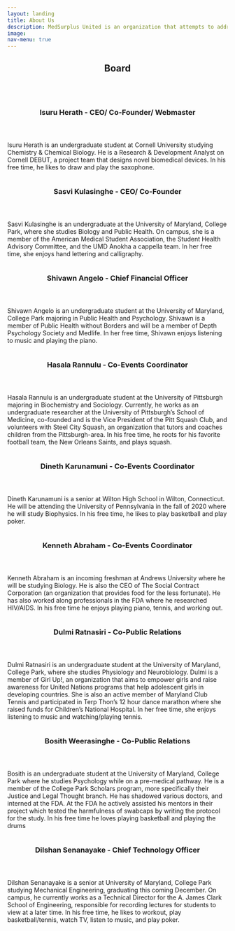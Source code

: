 ```yaml
---
layout: landing
title: About Us
description: MedSurplus United is an organization that attempts to address the global healthcare disparity and by redistributing surplus medical supplies from across the United States. It is made up of motivated and compassionate college students from across the country. Members are dedicated to addressing the issue of surplus medical equipment
image: 
nav-menu: true
---
```

<!-- One -->
<section id="one">
	<div class="inner">
		<header class="major">
			<h2>Board</h2>
		</header>
		<p></p>
	</div>
</section>

<!-- Two -->
<section id="two" class="spotlights">
	<section>
		<a class="image">
			<img src="/msu_site1/assets/images/pic08.jpg" alt="" data-position="center center" />
		</a>
		<div class="content">
			<div class="inner">
				<header class="major">
					<h3>Isuru Herath - CEO/ Co-Founder/ Webmaster</h3>
				</header>
				<p>Isuru Herath is an undergraduate student at Cornell University studying Chemistry & Chemical Biology. He is a Research & Development Analyst on Cornell DEBUT, a project team that designs novel biomedical devices. In his free time, he likes to draw and play the saxophone.</p>
			</div>
		</div>
	</section>
	<section>
		<a class="image">
			<img src="/msu_site1/assets/images/pic09.jpg" alt="" data-position="25% 25%" />
		</a>
		<div class="content">
			<div class="inner">
				<header class="major">
					<h3>Sasvi Kulasinghe - CEO/ Co-Founder</h3>
				</header>
				<p>Sasvi Kulasinghe is an undergraduate at the University of Maryland, College Park, where she studies Biology and Public Health. On campus, she is a member of the American Medical Student Association, the Student Health Advisory Committee, and the UMD Anokha a cappella team. In her free time, she enjoys hand lettering and calligraphy. </p>
			</div>
		</div>
	</section>
	<section>
		<a class="image">
			<img src="/msu_site1/assets/images/SA.jpg" alt="" data-position="25% 25%" />
		</a>
		<div class="content">
			<div class="inner">
				<header class="major">
					<h3>Shivawn Angelo - Chief Financial Officer</h3>
				</header>
				<p>Shivawn Angelo is an undergraduate student at the University of Maryland, College Park majoring in Public Health and Psychology. Shivawn is a member of Public Health without Borders and will be a member of Depth Psychology Society and Medlife. In her free time, Shivawn enjoys listening to music and playing the piano.</p>
			</div>
		</div>
	</section>
    <section>
		<a class="image">
			<img src="/msu_site1/assets/images/HR.jpg" alt="" data-position="25% 25%" />
		</a>
		<div class="content">
			<div class="inner">
				<header class="major">
					<h3>Hasala Rannulu - Co-Events Coordinator</h3>
				</header>
				<p>Hasala Rannulu is an undergraduate student at the University of Pittsburgh majoring in Biochemistry and Sociology. Currently, he works as an undergraduate researcher at the University of Pittsburgh’s School of Medicine, co-founded and is the Vice President of the Pitt Squash Club, and volunteers with Steel City Squash, an organization that tutors and coaches children from the Pittsburgh-area. In his free time, he roots for his favorite football team, the New Orleans Saints, and plays squash.</p>				
			</div>
		</div>
	</section>
    <section>
		<a class="image">
			<img src="/msu_site1/assets/images/DK.jpg" alt="" data-position="25% 25%" />
		</a>
		<div class="content">
			<div class="inner">
				<header class="major">
					<h3>Dineth Karunamuni - Co-Events Coordinator</h3>
				</header>
				<p>Dineth Karunamuni is a senior at Wilton High School in Wilton, Connecticut. He will be attending the University of Pennsylvania in the fall of 2020 where he will study Biophysics. In his free time, he likes to play basketball and play poker.</p>
			</div>
		</div>
	</section>
    <section>
		<a class="image">
			<img src="/msu_site1/assets/images/KA.jpg" alt="" data-position="25% 25%" />
		</a>
		<div class="content">
			<div class="inner">
				<header class="major">
					<h3>Kenneth Abraham - Co-Events Coordinator</h3>
				</header>
				<p>Kenneth Abraham is an incoming freshman at Andrews University where he will be studying Biology. He is also the CEO of The Social Contract Corporation (an organization that provides food for the less fortunate). He has also worked along professionals in the FDA where he researched HIV/AIDS. In his free time he enjoys playing piano, tennis, and working out. </p>
			</div>
		</div>
	</section>
    <section>
		<a class="image">
			<img src="/msu_site1/assets/images/DR.jpg" alt="" data-position="25% 25%" />
		</a>
		<div class="content">
			<div class="inner">
				<header class="major">
					<h3>Dulmi Ratnasiri - Co-Public Relations</h3>
				</header>
				<p>Dulmi Ratnasiri is an undergraduate student at the University of Maryland, College Park, where she studies Physiology and Neurobiology. Dulmi is a member of Girl Up!, an organization that aims to empower girls and raise awareness for United Nations programs that help adolescent girls in developing countries. She is also an active member of Maryland Club Tennis and participated in Terp Thon’s 12 hour dance marathon where she raised funds for Children’s National Hospital. In her free time, she enjoys listening to music and watching/playing tennis.</p>
			</div>
		</div>
	</section>
    <section>
		<a class="image">
			<img src="/msu_site1/assets/images/BW1.jpg" alt="" data-position="25% 25%" />
		</a>
		<div class="content">
			<div class="inner">
				<header class="major">
					<h3>Bosith Weerasinghe - Co-Public Relations</h3>
				</header>
				<p>Bosith is an undergraduate student at the University of Maryland, College Park where he studies Psychology while on a pre-medical pathway. He is a member of the College Park Scholars program, more specifically their Justice and Legal Thought branch. He has shadowed various doctors, and interned at the FDA. At the FDA he actively assisted his mentors in their project which tested the harmfulness of swabcaps by writing the protocol for the study. In his free time he loves playing basketball and playing the drums</p>
			</div>
		</div>
	</section>
    <section>
		<a class="image">
			<img src="/msu_site1/assets/images/DS.jpg" alt="" data-position="25% 25%" />
		</a>
		<div class="content">
			<div class="inner">
				<header class="major">
					<h3>Dilshan Senanayake - Chief Technology Officer</h3>
				</header>
				<p>Dilshan Senanayake is a senior at University of Maryland, College Park studying Mechanical Engineering, graduating this coming December. On campus, he currently works as a Technical Director for the A. James Clark School of Engineering, responsible for recording lectures for students to view at a later time. In his free time, he likes to workout, play basketball/tennis, watch TV, listen to music, and play poker.</p>
			</div>
		</div>
	</section>
</section>

